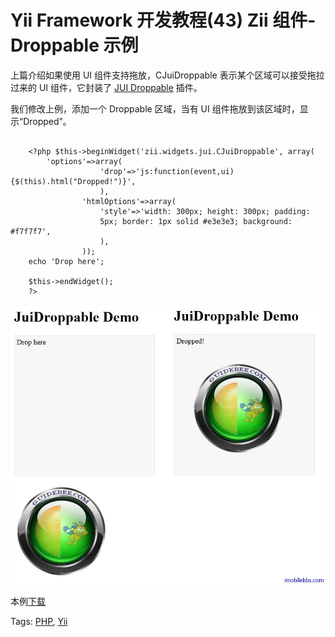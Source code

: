 # Yii Framework 开发教程(43) Zii 组件-Droppable 示例

上篇介绍如果使用 UI 组件支持拖放，CJuiDroppable 表示某个区域可以接受拖拉过来的 UI 组件，它封装了 [JUI Droppable](http://jqueryui.com/demos/droppable/) 插件。

我们修改上例，添加一个 Droppable 区域，当有 UI 组件拖放到该区域时，显示“Dropped”。

```

    <?php $this->beginWidget('zii.widgets.jui.CJuiDroppable', array(
    	'options'=>array(
    				'drop'=>'js:function(event,ui){$(this).html("Dropped!")}',
    				),
    			'htmlOptions'=>array(
    				'style'=>'width: 300px; height: 300px; padding:
    				5px; border: 1px solid #e3e3e3; background: #f7f7f7',
    				),
    			));
    echo 'Drop here';
    
    $this->endWidget();
    ?>

```

![picture43.1](images/43.1.jpg)

本例[下载](http://www.imobilebbs.com/download/yii/JuiDroppableDemo.zip)

Tags: [PHP](http://www.imobilebbs.com/wordpress/archives/tag/php), [Yii](http://www.imobilebbs.com/wordpress/archives/tag/yii)

